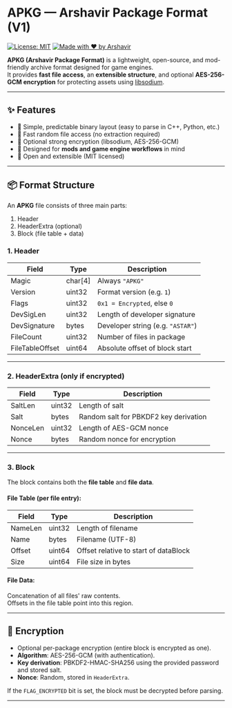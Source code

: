 # APKG — Arshavir Package Format (V1)
[![License: MIT](https://img.shields.io/badge/License-MIT-blue.svg)](LICENSE)
[![Made with ❤️ by Arshavir](https://img.shields.io/badge/Made%20by-Arshavir%20Mirzakhani-red)](#)

**APKG (Arshavir Package Format)** is a lightweight, open-source, and mod-friendly archive format designed for game engines.  
It provides **fast file access**, an **extensible structure**, and optional **AES-256-GCM encryption** for protecting assets using [libsodium](https://doc.libsodium.org/).

---

## ✨ Features
- 🔹 Simple, predictable binary layout (easy to parse in C++, Python, etc.)
- 🔹 Fast random file access (no extraction required)
- 🔹 Optional strong encryption (libsodium, AES-256-GCM)
- 🔹 Designed for **mods and game engine workflows** in mind
- 🔹 Open and extensible (MIT licensed)

---

## 📦 Format Structure

An **APKG** file consists of three main parts:
1. Header 
2. HeaderExtra (optional)
3. Block (file table + data)


### **1. Header**
| Field             | Type     | Description                        |
|-------------------|----------|------------------------------------|
| Magic             | char[4]  | Always `"APKG"`                    |
| Version           | uint32   | Format version (e.g. `1`)          |
| Flags             | uint32   | `0x1 = Encrypted`, else `0`        |
| DevSigLen         | uint32   | Length of developer signature      |
| DevSignature      | bytes    | Developer string (e.g. `"ASTAR"`) |
| FileCount         | uint32   | Number of files in package         |
| FileTableOffset   | uint64   | Absolute offset of block start     |

---

### **2. HeaderExtra (only if encrypted)**
| Field     | Type   | Description                           |
|-----------|--------|---------------------------------------|
| SaltLen   | uint32 | Length of salt                        |
| Salt      | bytes  | Random salt for PBKDF2 key derivation |
| NonceLen  | uint32 | Length of AES-GCM nonce               |
| Nonce     | bytes  | Random nonce for encryption           |

---

### **3. Block**
The block contains both the **file table** and **file data**.

#### File Table (per file entry):
| Field     | Type     | Description                          |
|-----------|----------|--------------------------------------|
| NameLen   | uint32   | Length of filename                   |
| Name      | bytes    | Filename (UTF-8)                     |
| Offset    | uint64   | Offset relative to start of dataBlock|
| Size      | uint64   | File size in bytes                   |

#### File Data:
Concatenation of all files' raw contents.  
Offsets in the file table point into this region.

---

## 🔐 Encryption
- Optional per-package encryption (entire block is encrypted as one).  
- **Algorithm**: AES-256-GCM (with authentication).  
- **Key derivation**: PBKDF2-HMAC-SHA256 using the provided password and stored salt.  
- **Nonce**: Random, stored in `HeaderExtra`.  

If the `FLAG_ENCRYPTED` bit is set, the block must be decrypted before parsing.

---

